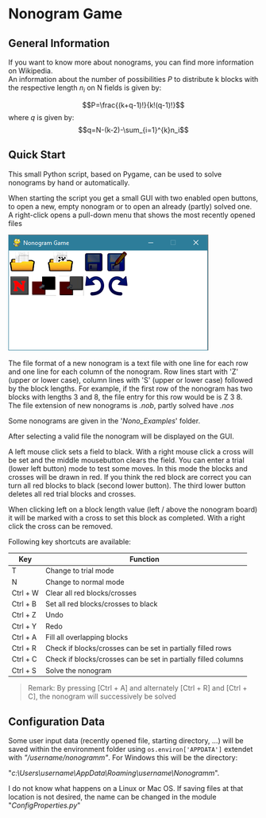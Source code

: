 # Nonogram Game
## General Information
If you want to know more about nonograms, you can find more information on Wikipedia.   
An information about the number of possibilities $P$ to distribute k blocks with the respective length $n_i$ on N fields is given by:

$$P=\frac{(k+q-1)!}{k!(q-1)!}$$
where $q$ is given by: $$q=N-(k-2)-\sum_{i=1}^{k}n_i$$

## Quick Start
This small Python script, based on Pygame, can be used to solve nonograms by hand or automatically.

When starting the script you get a small GUI with two enabled open buttons, to open a new, empty nonogram or to open an already (partly) solved one. A right-click opens a pull-down menu that shows the most recently opened files

![](\Docs\OpenGUI.png "Open GUI")

The file format of a new nonogram is a text file with one line for each row and one line for each column of the nonogram. Row lines start with 'Z' (upper or lower case), column lines with 'S' (upper or lower case) followed by the block lengths. For example, if the first row of the nonogram has two blocks with lengths 3 and 8, the file entry for this row would be is Z 3 8.   
The file extension of new nonograms is *.nob*, partly solved have *.nos*

Some nonograms are given in the '*Nono_Examples*' folder. 

After selecting a valid file the nonogram will be displayed on the GUI.

A left mouse click sets a field to black. With a right mouse click a cross will be set and the middle mousebutton  clears the field. You can enter a trial (lower left button) mode to test some moves. In this mode the blocks and crosses will be drawn in red. If you think the red block are correct you can turn all red blocks to black (second lower button). The third lower button deletes all red trial blocks and crosses.

When clicking left on a block length value (left / above the nonogram board) it will be marked with a cross to set this  block as completed. With a right click the cross can be removed.

Following key shortcuts are available:

Key | Function
---|---
T| Change to trial mode
N | Change to normal mode
Ctrl + W | Clear all red blocks/crosses
Ctrl + B | Set all red blocks/crosses to black
Ctrl + Z | Undo
Ctrl + Y | Redo
Ctrl + A | Fill all overlapping blocks
Ctrl + R | Check if blocks/crosses can be set in partially filled rows
Ctrl + C | Check if blocks/crosses can be set in partially filled columns
Ctrl + S | Solve the nonogram


>Remark: By pressing [Ctrl + A] and alternately [Ctrl + R] and [Ctrl + C], the nonogram will successively be solved

## Configuration Data
Some user input data (recently opened file, starting directory, ...) will be saved within the environment folder using `os.environ['APPDATA']` extendet with  *"/username/nonogramm"*. For Windows this will be the directory:

   "*c:\Users\username\AppData\Roaming\username\Nonogramm*".

I do not know what happens on a Linux or Mac OS. If saving files at that location is not desired, the name can be changed in the module "*ConfigProperties.py*" 


